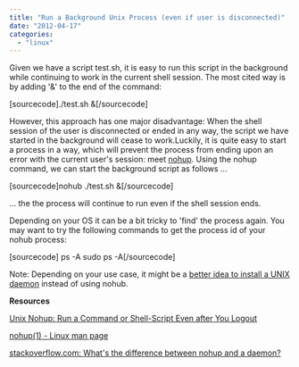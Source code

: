 ```yaml
---
title: "Run a Background Unix Process (even if user is disconnected)"
date: "2012-04-17"
categories: 
  - "linux"
---
```


Given we have a script test.sh, it is easy to run this script in the background while continuing to work in the current shell session. The most cited way is by adding '&' to the end of the command:

\[sourcecode\]./test.sh &\[/sourcecode\]

However, this approach has one major disadvantage: When the shell session of the user is disconnected or ended in any way, the script we have started in the background will cease to work.Luckily, it is quite easy to start a process in a way, which will prevent the process from ending upon an error with the current user's session: meet [nohup](http://linux.die.net/man/1/nohup). Using the nohup command, we can start the background script as follows ...

\[sourcecode\]nohub ./test.sh &\[/sourcecode\]

... the the process will continue to run even if the shell session ends.

Depending on your OS it can be a bit tricky to 'find' the process again. You may want to try the following commands to get the process id of your nohub process:

\[sourcecode\] ps -A sudo ps -A\[/sourcecode\]

Note: Depending on your use case, it might be a [better idea to install a UNIX daemon](http://stackoverflow.com/a/958454/270662) instead of using nohub.

**Resources**

[Unix Nohup: Run a Command or Shell-Script Even after You Logout](http://linux.101hacks.com/unix/nohup-command/)

[nohup(1) - Linux man page](http://linux.die.net/man/1/nohup)

[stackoverflow.com: What's the difference between nohup and a daemon?](http://stackoverflow.com/questions/958249/whats-the-difference-between-nohup-and-a-daemon)
